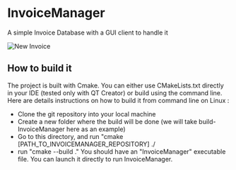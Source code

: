 # InvoiceManager

A simple Invoice Database with a GUI client to handle it

![New Invoice](https://github.com/MickaelOnTheWave/InvoiceManager/assets/61214819/a2aeddc5-52c3-4fb4-8138-7b599b6bbbef)


## How to build it

The project is built with Cmake. You can either use CMakeLists.txt directly in your IDE (tested only with QT Creator) or build using the command line.
Here are details instructions on how to build it from command line on Linux :

- Clone the git repository into your local machine
- Create a new folder where the build will be done (we will take build-InvoiceManager here as an example)
- Go to this directory, and run "cmake [PATH_TO_INVOICEMANAGER_REPOSITORY] ./
- run "cmake --build ."
You should have an "InvoiceManager" executable file. You can launch it directly to run InvoiceManager.


